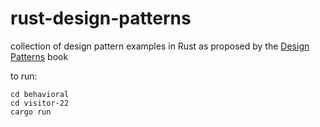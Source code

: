 # rust-design-patterns

collection of design pattern examples in Rust as proposed by the [Design Patterns](https://en.wikipedia.org/wiki/Design_Patterns) book

to run:

```
cd behavioral
cd visitor-22
cargo run
```
